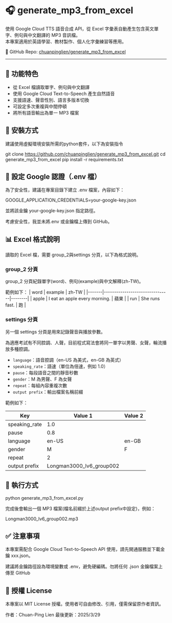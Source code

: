 # 🎧 generate_mp3_from_excel

使用 Google Cloud TTS 語音合成 API，從 Excel 字彙表自動產生包含英文單字、例句與中文翻譯的 MP3 音訊檔。  
本專案適用於英語學習、教材製作、個人化字彙練習等應用。

🔗 GitHub Repo: [chuanpinglien/generate_mp3_from_excel](https://github.com/chuanpinglien/generate_mp3_from_excel)

---

## 🚀 功能特色

- 從 Excel 檔讀取單字、例句與中文翻譯
- 使用 Google Cloud Text-to-Speech 產生自然語音
- 支援語速、聲音性別、語言多版本切換
- 可設定多次重複與中間停頓
- 將所有語音輸出為單一 MP3 檔案

## 🧩 安裝方式
建議使用虛擬環境安裝所需的python套件，以下為安裝指令

git clone https://github.com/chuanpinglien/generate_mp3_from_excel.git
cd generate_mp3_from_excel
pip install -r requirements.txt

## 🔐 設定 Google 認證（.env 檔）
為了安全性，建議在專案目錄下建立 .env 檔案，內容如下：

GOOGLE_APPLICATION_CREDENTIALS=your-google-key.json

並將該金鑰 your-google-key.json 指定路徑。

考慮安全性，我並未將.env 或金鑰檔上傳到 GitHub。

## 📊 Excel 格式說明
讀取的 Excel 檔，需要 group_2與settings 分頁，以下為格式說明。

### group_2 分頁
group_2 分頁紀錄單字(word)、例句(example)與中文解釋(zh-TW)。

範例如下：
| word  | example                        | zh-TW  |
|-------|--------------------------------|--------|
| apple | I eat an apple every morning. | 蘋果   |
| run   | She runs fast.                | 跑     |

### settings 分頁
另一個 settings 分頁是用來記錄聲音與播放參數。

為適應考試有不同腔調、人聲，目前程式寫法會將同一單字以男聲、女聲，輪流播放多種腔調。

- `language`：語音腔調（en-US 為美式，en-GB 為英式）
- `speaking_rate`：語速（單位為倍速，例如 1.0）
- `pause`：每段語音之間的靜音秒數
- `gender`：M 為男聲、F 為女聲
- `repeat`：每組內容重複次數
- `output prefix`：輸出檔案名稱前綴

範例如下：

| Key            | Value 1         | Value 2 |
|----------------|-----------------|---------|
| speaking_rate  | 1.0             |         |
| pause          | 0.8             |         |
| language       | en-US           | en-GB   |
| gender         | M               | F       |
| repeat         | 2               |         |
| output prefix  | Longman3000_lv6_group002 |   |

## 🧪 執行方式
python generate_mp3_from_excel.py

完成後會輸出一個 MP3 檔案(檔名前綴於上述output prefix中設定)，例如：

Longman3000_lv6_group002.mp3

## ✅ 注意事項
本專案需配合 Google Cloud Text-to-Speech API 使用，請先開通服務並下載金鑰 xxx.json。

建議將金鑰路徑設為環境變數或 .env，避免硬編碼。勿將任何 .json 金鑰檔案上傳至 GitHub

## 📄 授權 License
本專案以 MIT License 授權。使用者可自由修改、引用，僅需保留原作者資訊。

作者：Chuan-Ping Lien
最後更新：2025/3/29

